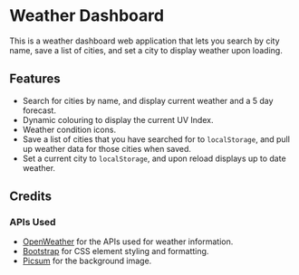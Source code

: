 # Weather Dashboard

This is a weather dashboard web application that lets you search by city name, save a list of cities, and set a city to display weather upon loading.

## Features

* Search for cities by name, and display current weather and a 5 day forecast.
* Dynamic colouring to display the current UV Index.
* Weather condition icons.
* Save a list of cities that you have searched for to `localStorage`, and pull up weather data for those cities when saved.
* Set a current city to `localStorage`, and upon reload displays up to date weather.

## Credits
### APIs Used
* <a href="https://openweathermap.org/api">OpenWeather</a> for the APIs used for weather information.
* <a href="https://getbootstrap.com/">Bootstrap</a> for CSS element styling and formatting.
* <a href="https://picsum.photos/images">Picsum</a> for the background image.